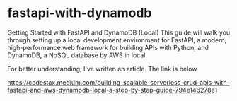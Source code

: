 # fastapi-with-dynamodb

Getting Started with FastAPI and DynamoDB (Local)
This guide will walk you through setting up a local development environment for FastAPI, a modern, high-performance web framework for building APIs with Python, and DynamoDB, a NoSQL database by AWS in local.

For better understanding, I've written an article. 
The link is below

https://codestax.medium.com/building-scalable-serverless-crud-apis-with-fastapi-and-aws-dynamodb-local-a-step-by-step-guide-794e146278e1
